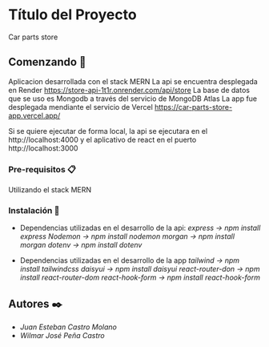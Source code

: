 # Título del Proyecto

Car parts store

## Comenzando 🚀
Aplicacion desarrollada con el stack MERN 
La api se encuentra desplegada en Render https://store-api-1t1r.onrender.com/api/store
La base de datos que se uso es Mongodb a través del servicio de MongoDB Atlas
La app fue desplegada mendiante el servicio de Vercel https://car-parts-store-app.vercel.app/

Si se quiere ejecutar de forma local, la api se ejecutara en el http://localhost:4000 y el aplicativo de react en el puerto http://localhost:3000

### Pre-requisitos 📋

Utilizando el stack MERN

### Instalación 🔧
* Dependencias utilizadas en el desarrollo de la api:
  *express -> npm install express*
  *Nodemon -> npm install nodemon*
  *morgan -> npm install morgan*
  *dotenv -> npm install dotenv*

* Dependencias utilizadas en el desarrollo de la app
  *tailwind -> npm install tailwindcss*
  *daisyui -> npm install daisyui*
  *react-router-don -> npm install react-router-dom*
  *react-hook-form -> npm install react-hook-form*

## Autores ✒️

* *Juan Esteban Castro Molano*    
* *Wilmar José Peña Castro*    



